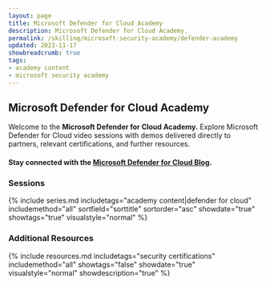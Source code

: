 ```yaml
---
layout: page
title: Microsoft Defender for Cloud Academy
description: Microsoft Defender for Cloud Academy.
permalink: /skilling/microsoft-security-academy/defender-academy
updated: 2023-11-17
showbreadcrumb: true
tags: 
- academy content
- microsoft security academy
---
```


## Microsoft Defender for Cloud Academy
Welcome to the **Microsoft Defender for Cloud Academy.** Explore Microsoft Defender for Cloud video sessions with demos delivered directly to partners, relevant certifications, and further resources.

#### Stay connected with the [Microsoft Defender for Cloud Blog](https://techcommunity.microsoft.com/t5/microsoft-defender-for-cloud/bg-p/MicrosoftDefenderCloudBlog).

### Sessions
{% include series.md 
    includetags="academy content|defender for cloud" includemethod="all" 
    sortfield="sorttitle" sortorder="asc" showdate="true" showtags="true" 
    visualstyle="normal" 
%}

### Additional Resources
{% include resources.md 
    includetags="security certifications"
    includemethod="all" 
    showtags="false" 
    showdate="true" 
    visualstyle="normal" 
    showdescription="true"
%}